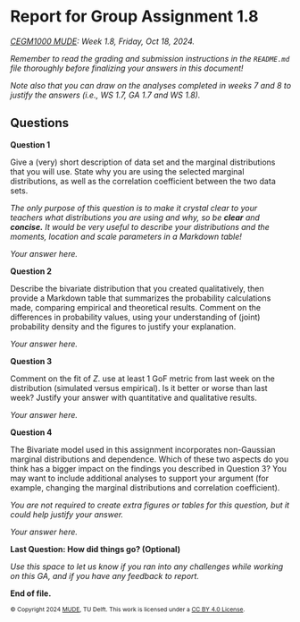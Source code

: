# Report for Group Assignment 1.8

*[CEGM1000 MUDE](http://mude.citg.tudelft.nl/): Week 1.8, Friday, Oct 18, 2024.*

_Remember to read the grading and submission instructions in the `README.md` file thoroughly before finalizing your answers in this document!_

_Note also that you can draw on the analyses completed in weeks 7 and 8 to justify the answers (i.e., WS 1.7, GA 1.7 and WS 1.8)._

## Questions

**Question 1**

Give a (very) short description of data set and the marginal distributions that you will use. State why you are using the selected marginal distributions, as well as the correlation coefficient between the two data sets.

_The only purpose of this question is to make it crystal clear to your teachers what distributions you are using and why, so be **clear** and **concise.** It would be very useful to describe your distributions and the moments, location and scale parameters in a Markdown table!_

_Your answer here._

**Question 2**

Describe the bivariate distribution that you created qualitatively, then provide a Markdown table that summarizes the probability calculations made, comparing empirical and theoretical results. Comment on the differences in probability values, using your understanding of (joint) probability density and the figures to justify your explanation. 

_Your answer here._

**Question 3**

Comment on the fit of $Z$. use at least 1 GoF metric from last week on the distribution (simulated versus empirical). Is it better or worse than last week? Justify your answer with quantitative and qualitative results.

_Your answer here._

**Question 4**

The Bivariate model used in this assignment incorporates non-Gaussian marginal distributions and dependence. Which of these two aspects do you think has a bigger impact on the findings you described in Question 3? You may want to include additional analyses to support your argument (for example, changing the marginal distributions and correlation coefficient).

_You are not required to create extra figures or tables for this question, but it could help justify your answer._

_Your answer here._

**Last Question: How did things go? (Optional)**

_Use this space to let us know if you ran into any challenges while working on this GA, and if you have any feedback to report._

**End of file.**

<span style="font-size: 75%">
&copy; Copyright 2024 <a rel="MUDE" href="http://mude.citg.tudelft.nl/">MUDE</a>, TU Delft. This work is licensed under a <a rel="license" href="http://creativecommons.org/licenses/by/4.0/">CC BY 4.0 License</a>.